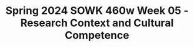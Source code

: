 ---
layout: single_embed_slide
title: "Spring 2024 SOWK 460w Week 05 - Research Context and Cultural Competence"
presentation_id: bXsFCC
canonical_url: /presentations/bXsFCC/
slides:
  - slide_name: ../deck-12184-large-0.jpeg
    slide_thumbnail: ../deck-12184-thumb-0.jpeg
    slide_text: >
      <p>Research Context and Cultural Competence Spring 2024 Week 05 for SOWK 460
      Jacob Campbell, Ph.D. LICSW at Heritage University</p>
      
  - slide_name: ../deck-12184-large-1.jpeg
    slide_thumbnail: ../deck-12184-thumb-1.jpeg
    slide_text: >
      <p>Agenda for Week Five The Tentative Plan
      Peer review group work plans Explore cultural competency Adding cultural sensitivity to program evaluation Introduction to logic models
      Jacob Campbell, Ph.D. LICSW Heritage University
      Spring 2024 for SOWK 460</p>
      
  - slide_name: ../deck-12184-large-2.jpeg
    slide_thumbnail: ../deck-12184-thumb-2.jpeg
    slide_text: >
      <p>􀠃􀦊􀠃􀦊
      Peer Review What Do You See
      In groups, review your colleague’s group work plan. Post what questions or further information might be needed in the forum. Criteria is related to: • Completeness
      • Fairness
      • Clarity
      • Feasibility
      Jacob Campbell, Ph.D. LICSW Heritage University
      Spring 2024 for SOWK 460
      Group Work Plan
      If you are going to make corrections, upload them as forum responses by Sunday 02/25/24</p>
      
  - slide_name: ../deck-12184-large-3.jpeg
    slide_thumbnail: ../deck-12184-thumb-3.jpeg
    slide_text: >
      <p>Cultural Competency
      Attributes for Program Evaluation Awareness &amp; Acceptance
      🫲 🫱
      🪞
      SelfAwareness
      Jacob Campbell, Ph.D. LICSW Heritage University
      Dynamics of Differences
      🗺
      🏆
      Adaptation of Skills
      Knowledge of Individual Cultures
      🇲🇽🇹🇭🇮🇳
      (Kapp &amp; Anderson, 2010) Spring 2024 for SOWK 460</p>
      
  - slide_name: ../deck-12184-large-4.jpeg
    slide_thumbnail: ../deck-12184-thumb-4.jpeg
    slide_text: >
      <p>Empowering Indigenous Communities Through a Participatory, Culturally Responsive Evaluation of a Federal Program for Older Americans
      https://doi.org/10.1177/10982140211030557
      (Clarke et al., 2022)
      Review the article, focused on section “Methods: Promoting a Culturally Responsive Approach” Jacob Campbell, Ph.D. LICSW Heritage University
      Spring 2024 for SOWK 460</p>
      
  - slide_name: ../deck-12184-large-5.jpeg
    slide_thumbnail: ../deck-12184-thumb-5.jpeg
    slide_text: >
      <p>• Review the study plan and procedures to assure that the evaluation is inclusive and nondiscriminatory with regard to the sample/ population characteristics
      • Include appropriate questions and areas of inquiry in relation to related practices and behaviors that are addressed by the program or have an impact on the program
      • Review methods to ensure that the evaluation is inclusive, with regard to language, literacy, and/or data collection strategies
      • Behave in a respectful manner and recognize how respect is communicated and conveyed is culturally de ined and determined
      • Review the evaluation process to ensure that diverse persons are consulted with regard to gaining an understanding of the nature of the program, the design of the program evaluation, and other evaluation strategies
      • Identify and appreciate any special vulnerabilities, as well as strengths, in relation to a person’s culture in the program
      • Educate yourself about the persons being served by the agency and evaluated
      • Consider the value gained from the evaluation and its potential bene its to the participants/ community
      • Consider the customs and needs of persons being served by the programs being evaluated • Identify and discuss the characteristics and strengths of the program in person served
      f
      f
      f
      Jacob Campbell, Ph.D. LICSW Heritage University
      • Demonstrate a respect for con identiality through the evaluation process
      • Identify and delineate any advocacy implications from the research, or the process of conducting the evaluation
      Culturally Sensitive Evaluation Planning
      (Kapp &amp; Anderson, 2010)
      Spring 2024 for SOWK 460</p>
      
  - slide_name: ../deck-12184-large-6.jpeg
    slide_thumbnail: ../deck-12184-thumb-6.jpeg
    slide_text: >
      <p>Logic Model De inition
      A program logic model is a picture of how an organization does its work — the theory and assumptions underlying the program. A program logic model links outcomes (both short- and long-term) with program activities/processes and the theoretical principles/assumptions of the program.
      f
      Jacob Campbell, Ph.D. LICSW Heritage University
      Spring 2024 for SOWK 460
      (Kapp &amp; Anderson, 2010)</p>
      
  - slide_name: ../deck-12184-large-7.jpeg
    slide_thumbnail: ../deck-12184-thumb-7.jpeg
    slide_text: >
      <p>Logic Models Purpose
      • Stakeholders are allowed to articulate their views about the program • Stakeholders are allowed to hear and appreciate the views of other stakeholders • Divergent views about the program are synthesized in a collaborative process. • An integrated model is developed with stakeholder ownership • The integrated model is scrutinized publicly for feasibility • The model serves as a solid reference for program management decisions • The model is used as an organizing tool for evaluation • The model can be used as a promotional tool for the program • The model can be employed to support program proposals for grant activities Jacob Campbell, Ph.D. LICSW Heritage University
      (Kapp &amp; Anderson, 2010)
      Spring 2024 for SOWK 460
      (Kapp &amp; Anderson, 2010)</p>
      
  - slide_name: ../deck-12184-large-8.jpeg
    slide_thumbnail: ../deck-12184-thumb-8.jpeg
    slide_text: >
      <p>Definition
      Engaging all of the stakeholders will get a more complete picture
      Using Program Logic Models to Develop a Common Vision
      Purpose of Information/Referral Program
      Clients Direct service staff Supervisory / management staff Executive staff Board of directors Intake Worker
      Funders
      Therapist
      CFO
      CEO
      W* most evaluation projects, one of the first things to address is the way
      Community partners
      the program is supposed to operate. Who are the intended clients? What
      services should they get? How will those services help them? At the beginning oF an
      Jacob Campbell, Ph.D. LICSW Heritage University
      Spring 2024 for SOWK 460
      evaluation
      project, it
      is
      fairly
      standard
      to
      ask
      a
      variety
      of stakeholders,
      (Kapp &amp; Anderson, 2010)
      people</p>
      
  - slide_name: ../deck-12184-large-9.jpeg
    slide_thumbnail: ../deck-12184-thumb-9.jpeg
    slide_text: >
      <p>Potential Interview Questions • How is the program staffed and organized?
      • How will these activities undertaken by the program accomplish the results?
      • What components are involved with the program other than staff?
      • What kinds of information do you have on the program?
      • Can you describe the major activities of the program?
      • How do you use this information?
      • What resources are devoted to these activities? • What are the main objectives of the program? What is the program trying to accomplish? • What accomplishments is the program likely to achieve in the next 2 and 3 years? What would you expect? Jacob Campbell, Ph.D. LICSW Heritage University
      • What kinds of information do you need to assess program performance? • How would you use this information? • What measures or indicators are relevant to the program? • What problems face the program? • What factors are likely to in luence the program over the next 2 to 5 years?
      f
      (Kapp &amp; Anderson, 2010)
      Spring 2024 for SOWK 460</p>
      
  - slide_name: ../deck-12184-large-10.jpeg
    slide_thumbnail: ../deck-12184-thumb-10.jpeg
    slide_text: >
      <p>Logic Model For A Program
      Resources
      Resources available to the program that allow and support service delivery, including money, sta , volunteers, clients, materials, or equipment
      Sta Activities
      The methods of service delivery carried out by sta
      f
      f
      ff
      f
      ff
      Jacob Campbell, Ph.D. LICSW Heritage University
      Program Processes
      Immediate Outcomes
      Intermediate Outcomes
      Long-range Outcomes
      The product delivered or unit The eventual The irst changes of service impact on that occur for the provided, usually The subsequent individuals, individuals, described bene it for people families, families, numerically, such during or after their organizations, or organizations, or as number of involvement in a community for community as a people served or program which the result of the number of hours program is program of service accountable delivered
      Spring 2024 for SOWK 460
      (Kapp &amp; Anderson, 2010)</p>
      
  - slide_name: ../deck-12184-large-11.jpeg
    slide_thumbnail: ../deck-12184-thumb-11.jpeg
    slide_text: >
      <p>Jacob Campbell, Ph.D. LICSW Heritage University
      Spring (Pasco Discovery Coalition, 2017)2024 for SOWK 460</p>
      
  - slide_name: ../deck-12184-large-12.jpeg
    slide_thumbnail: ../deck-12184-thumb-12.jpeg
    slide_text: >
      <p>DCYF Family Assessment Response Logic Model from 2013 Jacob Campbell, Ph.D. LICSW Heritage University
      Spring 2024 for SOWK 460</p>
      
  - slide_name: ../deck-12184-large-13.jpeg
    slide_thumbnail: ../deck-12184-thumb-13.jpeg
    slide_text: >
      <p>https://commons.wikimedia.org/wiki/File:Wiki_exampled_Logic_Model.png#/media/File:Wiki_exampled_Logic_Model.png Jacob Campbell, Ph.D. LICSW Spring 2024 for SOWK 460 Heritage University</p>
      
  - slide_name: ../deck-12184-large-14.jpeg
    slide_thumbnail: ../deck-12184-thumb-14.jpeg
    slide_text: >
      <p>Make a Plan
      for Developing Your Logic Model • Who are the stakeholders for you agency • What would be some of your questions • What would the categories look like
      Jacob Campbell, Ph.D. LICSW Heritage University
      Spring 2024 for SOWK 460
      @perrygrone on Unsplash</p>
      
---